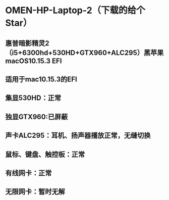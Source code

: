 # OMEN-HP-Laptop-2（下载的给个Star）


## 惠普暗影精灵2（i5+6300hd+530HD+GTX960+ALC295）黑苹果macOS10.15.3 EFI

## 适用于mac10.15.3的EFI

## 集显530HD：正常

## 独显GTX960:已屏蔽

## 声卡ALC295：耳机、扬声器播放正常，无缝切换

## 鼠标、键盘、触控板：正常

## 有线网卡：正常

## 无限网卡：暂时无解

